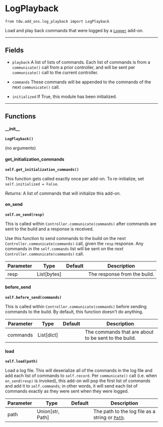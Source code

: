 # LogPlayback

`from tdw.add_ons.log_playback import LogPlayback`

Load and play back commands that were logged by a [`Logger`](logger.md) add-on.

***

## Fields

- `playback` A list of lists of commands. Each list of commands is from a `communicate()` call from a prior controller, and will be sent per `communicate()` call to the current controller.

- `commands` These commands will be appended to the commands of the next `communicate()` call.

- `initialized` If True, this module has been initialized.

***

## Functions

#### \_\_init\_\_

**`LogPlayback()`**

(no arguments)

#### get_initialization_commands

**`self.get_initialization_commands()`**

This function gets called exactly once per add-on. To re-initialize, set `self.initialized = False`.

_Returns:_  A list of commands that will initialize this add-on.

#### on_send

**`self.on_send(resp)`**

This is called within `Controller.communicate(commands)` after commands are sent to the build and a response is received.

Use this function to send commands to the build on the next `Controller.communicate(commands)` call, given the `resp` response.
Any commands in the `self.commands` list will be sent on the *next* `Controller.communicate(commands)` call.

| Parameter | Type | Default | Description |
| --- | --- | --- | --- |
| resp |  List[bytes] |  | The response from the build. |

#### before_send

**`self.before_send(commands)`**

This is called within `Controller.communicate(commands)` before sending commands to the build. By default, this function doesn't do anything.

| Parameter | Type | Default | Description |
| --- | --- | --- | --- |
| commands |  List[dict] |  | The commands that are about to be sent to the build. |

#### load

**`self.load(path)`**

Load a log file. This will deserialize all of the commands in the log file and add each list of commands to `self.record`. Per `communicate()` call (i.e. when `on_send(resp)` is invoked), this add-on will pop the first list of commands and add it to `self.commands`; in other words, it will send each list of commands exactly as they were sent when they were logged.

| Parameter | Type | Default | Description |
| --- | --- | --- | --- |
| path |  Union[str, Path] |  | The path to the log file as a string or [`Path`](https://docs.python.org/3/library/pathlib.html). |